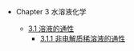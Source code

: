 * Chapter 3 水溶液化学

  * [3.1 溶液的通性](/3-aqueous-chemistry/3.1)
    * [3.1.1 非电解质稀溶液的通性](/3-aqueous-chemistry/3.1.1)
